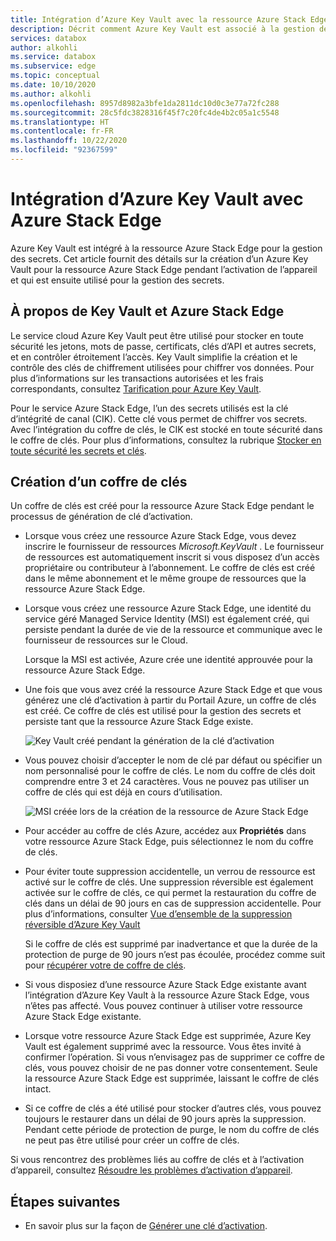```yaml
---
title: Intégration d’Azure Key Vault avec la ressource Azure Stack Edge et l’activation de l’appareil
description: Décrit comment Azure Key Vault est associé à la gestion des secrets lors de l’activation d’un appareil Azure Stack Edge Pro.
services: databox
author: alkohli
ms.service: databox
ms.subservice: edge
ms.topic: conceptual
ms.date: 10/10/2020
ms.author: alkohli
ms.openlocfilehash: 8957d8982a3bfe1da2811dc10d0c3e77a72fc288
ms.sourcegitcommit: 28c5fdc3828316f45f7c20fc4de4b2c05a1c5548
ms.translationtype: HT
ms.contentlocale: fr-FR
ms.lasthandoff: 10/22/2020
ms.locfileid: "92367599"
---
```

# <a name="azure-key-vault-integration-with-azure-stack-edge"></a>Intégration d’Azure Key Vault avec Azure Stack Edge 

Azure Key Vault est intégré à la ressource Azure Stack Edge pour la gestion des secrets. Cet article fournit des détails sur la création d’un Azure Key Vault pour la ressource Azure Stack Edge pendant l’activation de l’appareil et qui est ensuite utilisé pour la gestion des secrets. 


## <a name="about-key-vault-and-azure-stack-edge"></a>À propos de Key Vault et Azure Stack Edge

Le service cloud Azure Key Vault peut être utilisé pour stocker en toute sécurité les jetons, mots de passe, certificats, clés d’API et autres secrets, et en contrôler étroitement l’accès. Key Vault simplifie la création et le contrôle des clés de chiffrement utilisées pour chiffrer vos données. Pour plus d’informations sur les transactions autorisées et les frais correspondants, consultez [Tarification pour Azure Key Vault](https://azure.microsoft.com/pricing/details/key-vault/).

Pour le service Azure Stack Edge, l’un des secrets utilisés est la clé d’intégrité de canal (CIK). Cette clé vous permet de chiffrer vos secrets. Avec l’intégration du coffre de clés, le CIK est stocké en toute sécurité dans le coffre de clés. Pour plus d’informations, consultez la rubrique [Stocker en toute sécurité les secrets et clés](../key-vault/general/overview.md#securely-store-secrets-and-keys).


## <a name="key-vault-creation"></a>Création d’un coffre de clés

Un coffre de clés est créé pour la ressource Azure Stack Edge pendant le processus de génération de clé d’activation. 

- Lorsque vous créez une ressource Azure Stack Edge, vous devez inscrire le fournisseur de ressources *Microsoft.KeyVault* . Le fournisseur de ressources est automatiquement inscrit si vous disposez d’un accès propriétaire ou contributeur à l’abonnement. Le coffre de clés est créé dans le même abonnement et le même groupe de ressources que la ressource Azure Stack Edge. 

- Lorsque vous créez une ressource Azure Stack Edge, une identité du service géré Managed Service Identity (MSI) est également créé, qui persiste pendant la durée de vie de la ressource et communique avec le fournisseur de ressources sur le Cloud. 

    Lorsque la MSI est activée, Azure crée une identité approuvée pour la ressource Azure Stack Edge.

- Une fois que vous avez créé la ressource Azure Stack Edge et que vous générez une clé d’activation à partir du Portail Azure, un coffre de clés est créé. Ce coffre de clés est utilisé pour la gestion des secrets et persiste tant que la ressource Azure Stack Edge existe. 

    ![Key Vault créé pendant la génération de la clé d’activation](media/azure-stack-edge-gpu-deploy-prep/azure-stack-edge-resource-3.png)

- Vous pouvez choisir d’accepter le nom de clé par défaut ou spécifier un nom personnalisé pour le coffre de clés. Le nom du coffre de clés doit comprendre entre 3 et 24 caractères. Vous ne pouvez pas utiliser un coffre de clés qui est déjà en cours d’utilisation. <!--The MSI is then used to authenticate to key vault to retrieve secrets.--> 

    ![MSI créée lors de la création de la ressource de Azure Stack Edge](media/azure-stack-edge-gpu-deploy-prep/create-resource-8.png)

- Pour accéder au coffre de clés Azure, accédez aux **Propriétés** dans votre ressource Azure Stack Edge, puis sélectionnez le nom du coffre de clés. 

- Pour éviter toute suppression accidentelle, un verrou de ressource est activé sur le coffre de clés. Une suppression réversible est également activée sur le coffre de clés, ce qui permet la restauration du coffre de clés dans un délai de 90 jours en cas de suppression accidentelle. Pour plus d’informations, consulter [Vue d’ensemble de la suppression réversible d’Azure Key Vault](../key-vault/general/soft-delete-overview.md)

    Si le coffre de clés est supprimé par inadvertance et que la durée de la protection de purge de 90 jours n’est pas écoulée, procédez comme suit pour [récupérer votre de coffre de clés](../key-vault/general/soft-delete-powershell.md#recovering-a-key-vault). 

- Si vous disposiez d’une ressource Azure Stack Edge existante avant l’intégration d’Azure Key Vault à la ressource Azure Stack Edge, vous n’êtes pas affecté. Vous pouvez continuer à utiliser votre ressource Azure Stack Edge existante. 

- Lorsque votre ressource Azure Stack Edge est supprimée, Azure Key Vault est également supprimé avec la ressource. Vous êtes invité à confirmer l’opération. Si vous n’envisagez pas de supprimer ce coffre de clés, vous pouvez choisir de ne pas donner votre consentement. Seule la ressource Azure Stack Edge est supprimée, laissant le coffre de clés intact. 

- Si ce coffre de clés a été utilisé pour stocker d’autres clés, vous pouvez toujours le restaurer dans un délai de 90 jours après la suppression. Pendant cette période de protection de purge, le nom du coffre de clés ne peut pas être utilisé pour créer un coffre de clés.

Si vous rencontrez des problèmes liés au coffre de clés et à l’activation d’appareil, consultez [Résoudre les problèmes d’activation d’appareil](azure-stack-edge-gpu-troubleshoot-activation.md).

<!--## Key vault secret management

When you generate an activation key, the following events occur:

1. You request an activation key in the Azure portal. The request is then sent to Key Vault resource provider. 
1. A standard tier key vault with access policy is created and is locked by default. This key vault uses the default name or the custom name that you specified.
1. The key vault authenticates with MSI the request to generate activation key. The MSI is also added to the key vault access policy and a channel integrity key is generated and placed in the key vault.
1. The activation key is returned to the Azure portal. You can then copy this key and use it in the local UI to activate your device.-->



## <a name="next-steps"></a>Étapes suivantes

- En savoir plus sur la façon de [Générer une clé d’activation](azure-stack-edge-gpu-deploy-prep.md#get-the-activation-key).


